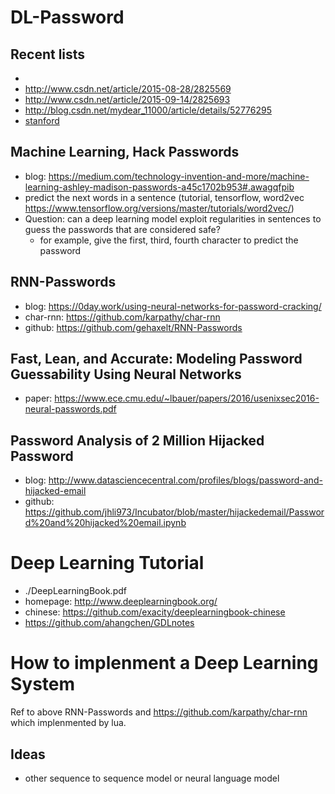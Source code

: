 # DL-Password

## Recent lists
- 
- http://www.csdn.net/article/2015-08-28/2825569
- http://www.csdn.net/article/2015-09-14/2825693
- http://blog.csdn.net/mydear_11000/article/details/52776295
- [stanford](http://cs224d.stanford.edu/lecture_notes/LectureNotes4.pdf)


## Machine Learning, Hack Passwords
- blog: https://medium.com/technology-invention-and-more/machine-learning-ashley-madison-passwords-a45c1702b953#.awagqfpib
- predict the next words in a sentence (tutorial, tensorflow, word2vec https://www.tensorflow.org/versions/master/tutorials/word2vec/)
- Question: can a deep learning model exploit regularities in sentences to guess the passwords that are considered safe?
	- for example, give the first, third, fourth character to predict the password
 

## RNN-Passwords
- blog: https://0day.work/using-neural-networks-for-password-cracking/
- char-rnn: https://github.com/karpathy/char-rnn 
- github: https://github.com/gehaxelt/RNN-Passwords


## Fast, Lean, and Accurate: Modeling Password Guessability Using Neural Networks
- paper: https://www.ece.cmu.edu/~lbauer/papers/2016/usenixsec2016-neural-passwords.pdf

## Password Analysis of 2 Million Hijacked Password
- blog: http://www.datasciencecentral.com/profiles/blogs/password-and-hijacked-email
- github: https://github.com/jhli973/Incubator/blob/master/hijackedemail/Password%20and%20hijacked%20email.ipynb


# Deep Learning Tutorial

- ./DeepLearningBook.pdf
- homepage: http://www.deeplearningbook.org/
- chinese: https://github.com/exacity/deeplearningbook-chinese
- https://github.com/ahangchen/GDLnotes

# How to implenment a Deep Learning System
Ref to above RNN-Passwords and https://github.com/karpathy/char-rnn which implenmented by lua.


## Ideas
- other sequence to sequence model or neural language model
